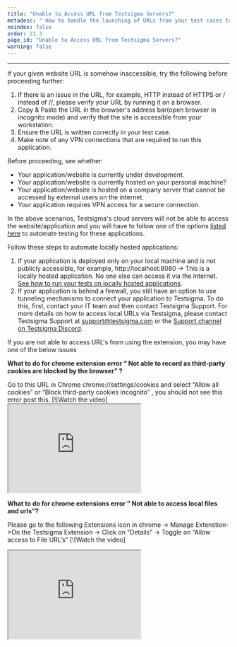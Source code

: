 ```yaml
---
title: "Unable to Access URL from Testsigma Servers?"
metadesc: " How to handle the launching of URLs from your test cases to your web applications and  Local devices."
noindex: false
order: 23.3
page_id: "Unable to Access URL from Testsigma Servers?"
warning: false
---
```


---

If your given website URL is somehow inaccessible, try the following before proceeding further:
 
1. If there is an issue in the URL, for example, HTTP instead of HTTPS or / instead of //, please verify your URL by running it on a browser. 
2. Copy & Paste the URL in the browser's address bar(open browser in incognito mode) and verify that the site is accessible from your workstation.
3. Ensure the URL is written correctly in your test case.
4. Make note of any VPN connections that are required to run this application.


Before proceeding, see whether:
* Your application/website is currently under development.
* Your application/website is currently hosted on your personal machine?
* Your application/website is hosted on a company server that cannot be accessed by external users on the internet.
* Your application requires VPN access for a secure connection.

In the above scenarios, Testsigma's cloud servers will not be able to access the website/application and you will have to follow one of the options [listed here](https://testsigma.com/docs/runs/dry-runs-on-local-devices/) to automate testing for these applications.
 
Follow these steps to automate locally hosted applications:
1. If your application is deployed only on your local machine and is not publicly accessible, for example, http://localhost:8080 -> This is a locally hosted application. No one else can access it via the internet. [See how to run your tests on locally hosted applications](https://testsigma.com/docs/runs/test-plans-on-local-devices/).
2. If your application is behind a firewall, you still have an option to use tunneling mechanisms to connect your application to Testsigma. To do this, first, contact your IT team and then contact Testsigma Support. For more details on how to access local URLs via Testsigma, please contact Testsigma Support at [support@testsigma.com](mailto:support@testsigma.com) or the [Support channel on Testsigma Discord](https://discord.com/invite/SjYKkSTUq9).


If you are not able to access URL's from using the extension, you may have one of the below issues 

**What to do for chrome extension error “ Not able to record as third-party cookies are blocked by the browser” ?**

Go to this URL in Chrome chrome://settings/cookies and select “Allow all cookies” or “Block third-party cookies incognito” , you should not see this error post this.
[![Watch the video] <iframe src="https://docs.testsigma.com/videos/url-not-accesible/Allow_cookies_or_Block_thirdparty_cookies.mp4" width="300" height="200"></iframe>

**What to do for chrome extensions error ” Not able to access local files and urls”?**

Please go to the following Extensions icon in chrome -> Manage Extenstion->On the Testsigma Extension -> Click on “Details” -> Toggle on “Allow access to File URL’s”
[![Watch the video]
<iframe src="https://docs.testsigma.com/videos/url-not-accesible/Local_File_access.mp4" width="300" height="200"></iframe>




